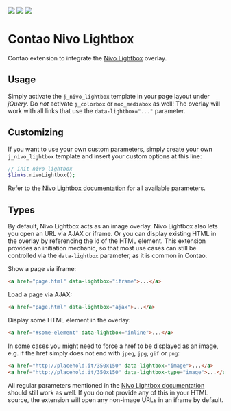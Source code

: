 [![](https://img.shields.io/maintenance/yes/2017.svg)](https://github.com/fritzmg/contao-nivo-lightbox)
[![](https://img.shields.io/packagist/v/fritzmg/contao-nivo-lightbox.svg)](https://packagist.org/packages/fritzmg/contao-nivo-lightbox)
[![](https://img.shields.io/packagist/dt/fritzmg/contao-nivo-lightbox.svg)](https://packagist.org/packages/fritzmg/contao-nivo-lightbox)

Contao Nivo Lightbox
=====================

Contao extension to integrate the [Nivo Lightbox](https://github.com/Codeinwp/Nivo-Lightbox-jQuery) overlay.

## Usage

Simply activate the `j_nivo_lightbox` template in your page layout under _jQuery_. Do _not_ activate `j_colorbox` or `moo_mediabox` as well! The overlay will work with all links that use the `data-lightbox="..."` parameter.

## Customizing

If you want to use your own custom parameters, simply create your own `j_nivo_lightbox` template and insert your custom options at this line:
```php
// init nivo lightbox
$links.nivoLightbox();
```
Refer to the [Nivo Lightbox documentation](http://docs.themeisle.com/category/492-nivo-lightbox) for all available parameters.

## Types

By default, Nivo Lightbox acts as an image overlay. Nivo Lightbox also lets you open an URL via AJAX or iframe. Or you can display existing HTML in the overlay by referencing the id of the HTML element. This extension provides an initiation mechanic, so that most use cases can still be controlled via the `data-lightbox` parameter, as it is common in Contao. 

Show a page via iframe:
```html
<a href="page.html" data-lightbox="iframe">...</a>
```

Load a page via AJAX:
```html
<a href="page.html" data-lightbox="ajax">...</a>
```

Display some HTML element in the overlay:
```html
<a href="#some-element" data-lightbox="inline">...</a>
```

In some cases you might need to force a href to be displayed as an image, e.g. if the href simply does not end with `jpeg`, `jpg`, `gif` or `png`:
```html
<a href="http://placehold.it/350x150" data-lightbox="image">...</a>
<a href="http://placehold.it/350x150" data-lightbox-type="image">...</a>
```

All regular parameters mentioned in the [Nivo Lightbox documentation](http://docs.themeisle.com/category/492-nivo-lightbox) should still work as well. If you do not provide any of this in your HTML source, the extension will open any non-image URLs in an iframe by default.
